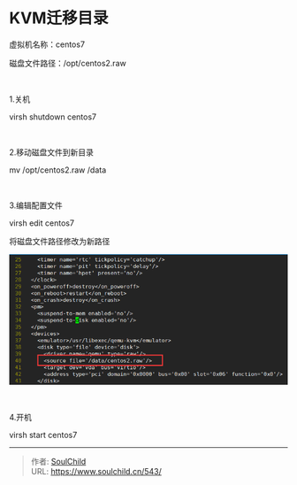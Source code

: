 # KVM迁移目录

<!--more-->
虚拟机名称：centos7

磁盘文件路径：/opt/centos2.raw

&nbsp;

1.关机

virsh shutdown centos7

&nbsp;

2.移动磁盘文件到新目录

mv /opt/centos2.raw /data

&nbsp;

3.编辑配置文件

virsh edit centos7

将磁盘文件路径修改为新路径

<img src="images/61ee51edb8b72fc295d04bcf2decc150.png" />

&nbsp;

4.开机

virsh start centos7


---

> 作者: [SoulChild](https://www.soulchild.cn)  
> URL: https://www.soulchild.cn/543/  

